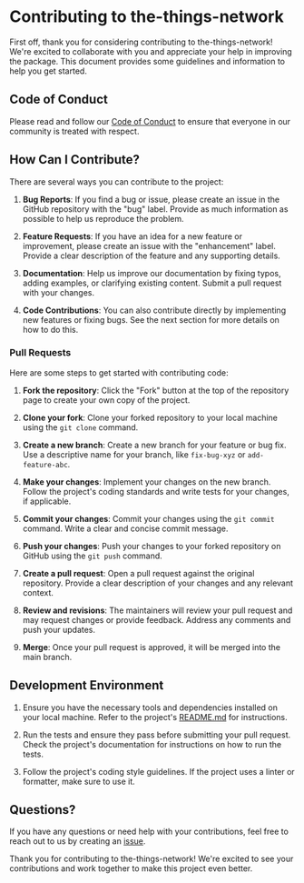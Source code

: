# Contributing to the-things-network

First off, thank you for considering contributing to the-things-network! We're excited to collaborate with you and appreciate your help in improving the package. This document provides some guidelines and information to help you get started.

## Code of Conduct

Please read and follow our [Code of Conduct](CODE_OF_CONDUCT.md) to ensure that everyone in our community is treated with respect.

## How Can I Contribute?

There are several ways you can contribute to the project:

1. **Bug Reports**: If you find a bug or issue, please create an issue in the GitHub repository with the "bug" label. Provide as much information as possible to help us reproduce the problem.

2. **Feature Requests**: If you have an idea for a new feature or improvement, please create an issue with the "enhancement" label. Provide a clear description of the feature and any supporting details.

3. **Documentation**: Help us improve our documentation by fixing typos, adding examples, or clarifying existing content. Submit a pull request with your changes.

4. **Code Contributions**: You can also contribute directly by implementing new features or fixing bugs. See the next section for more details on how to do this.

### Pull Requests

Here are some steps to get started with contributing code:

1. **Fork the repository**: Click the "Fork" button at the top of the repository page to create your own copy of the project.

2. **Clone your fork**: Clone your forked repository to your local machine using the `git clone` command.

3. **Create a new branch**: Create a new branch for your feature or bug fix. Use a descriptive name for your branch, like `fix-bug-xyz` or `add-feature-abc`.

4. **Make your changes**: Implement your changes on the new branch. Follow the project's coding standards and write tests for your changes, if applicable.

5. **Commit your changes**: Commit your changes using the `git commit` command. Write a clear and concise commit message.

6. **Push your changes**: Push your changes to your forked repository on GitHub using the `git push` command.

7. **Create a pull request**: Open a pull request against the original repository. Provide a clear description of your changes and any relevant context.

8. **Review and revisions**: The maintainers will review your pull request and may request changes or provide feedback. Address any comments and push your updates.

9. **Merge**: Once your pull request is approved, it will be merged into the main branch.

## Development Environment

1. Ensure you have the necessary tools and dependencies installed on your local machine. Refer to the project's [README.md](README.md) for instructions.

2. Run the tests and ensure they pass before submitting your pull request. Check the project's documentation for instructions on how to run the tests.

3. Follow the project's coding style guidelines. If the project uses a linter or formatter, make sure to use it.

## Questions?

If you have any questions or need help with your contributions, feel free to reach out to us by creating an [issue](https://github.com/fuota-io/The-Things-Network-NodeJS-SDK/issues).

Thank you for contributing to the-things-network! We're excited to see your contributions and work together to make this project even better.
